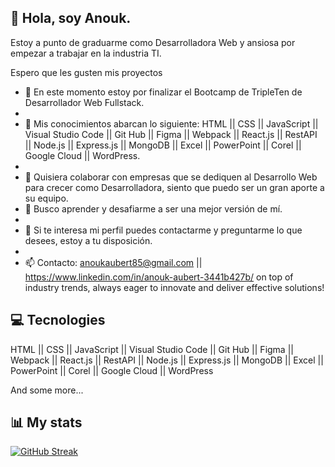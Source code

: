 ## 👋 Hola, soy Anouk. 

Estoy a punto de graduarme como Desarrolladora Web y ansiosa por empezar a trabajar en la industria TI. 

Espero que les gusten mis proyectos

- 🔭 En este momento estoy por finalizar el Bootcamp de TripleTen de Desarrollador Web Fullstack.
- 
- 🌱 Mis conocimientos abarcan lo siguiente: HTML || CSS || JavaScript || Visual Studio Code || Git Hub || Figma || Webpack || React.js || RestAPI || Node.js || Express.js || MongoDB || Excel || PowerPoint || Corel || Google Cloud || WordPress.
- 
- 👯 Quisiera colaborar con empresas que se dediquen al Desarrollo Web para crecer como Desarrolladora, siento que puedo ser un gran aporte a su equipo.
- 🤔 Busco aprender y desafiarme a ser una mejor versión de mí.
- 
- 💬 Si te interesa mi perfil puedes contactarme y preguntarme lo que desees, estoy a tu disposición.
- 
- 📫 Contacto: anoukaubert85@gmail.com || https://www.linkedin.com/in/anouk-aubert-3441b427b/
on top of industry trends, always eager to innovate and deliver effective solutions!
## 💻 Tecnologies

HTML || CSS || JavaScript || Visual Studio Code || Git Hub || Figma || Webpack || React.js || RestAPI || Node.js || Express.js || MongoDB || Excel || PowerPoint || Corel || Google Cloud || WordPress

And some more...
## 📊 My stats

[![GitHub Streak](https://streak-stats.demolab.com?user=AnoukAubert&theme=modern-lilac&locale=es)](https://git.io/streak-stats)
